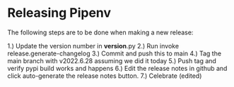 # Releasing Pipenv
The following steps are to be done when making a new release:

1.) Update the version number in __version__.py
2.) Run invoke release.generate-changelog
3.) Commit and push this to main
4.) Tag the main branch with v2022.6.28 assuming we did it today
5.) Push tag and verify pypi build works and happens
6.) Edit the release notes in github and click auto-generate the release notes button.
7.) Celebrate (edited)
